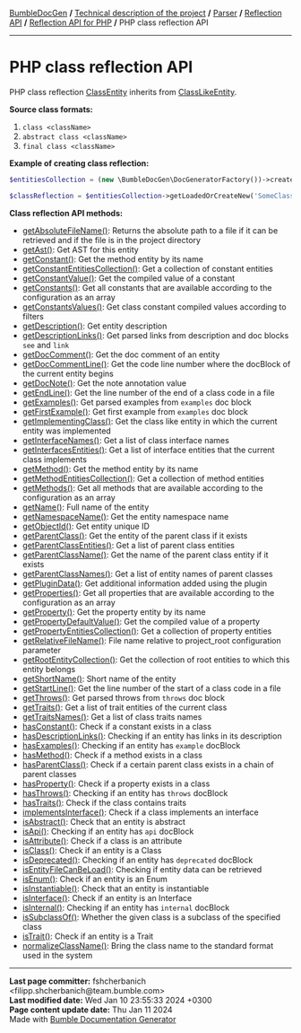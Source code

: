 <embed> <a href="/docs/README.md">BumbleDocGen</a> <b>/</b> <a href="/docs/tech/readme.md">Technical description of the project</a> <b>/</b> <a href="/docs/tech/02_parser/readme.md">Parser</a> <b>/</b> <a href="/docs/tech/02_parser/reflectionApi/readme.md">Reflection API</a> <b>/</b> <a href="/docs/tech/02_parser/reflectionApi/php/readme.md">Reflection API for PHP</a> <b>/</b> PHP class reflection API<hr> </embed>

<embed> <h1>PHP class reflection API</h1> </embed>

PHP class reflection <a href="/docs/tech/02_parser/reflectionApi/php/classes/ClassEntity.md">ClassEntity</a> inherits from <a href="/docs/tech/02_parser/reflectionApi/php/classes/ClassLikeEntity_4.md">ClassLikeEntity</a>.

**Source class formats:**

1) `class <className>`
2) `abstract class <className>`
3) `final class <className>`

**Example of creating class reflection:**

```php
$entitiesCollection = (new \BumbleDocGen\DocGeneratorFactory())->createRootEntitiesCollection($reflectionApiConfig);

$classReflection = $entitiesCollection->getLoadedOrCreateNew('SomeClassName'); // or get()
```

**Class reflection API methods:**

- [getAbsoluteFileName()](/docs/tech/02_parser/reflectionApi/php/classes/ClassEntity.md#mgetabsolutefilename): Returns the absolute path to a file if it can be retrieved and if the file is in the project directory
- [getAst()](/docs/tech/02_parser/reflectionApi/php/classes/ClassEntity.md#mgetast): Get AST for this entity
- [getConstant()](/docs/tech/02_parser/reflectionApi/php/classes/ClassEntity.md#mgetconstant): Get the method entity by its name
- [getConstantEntitiesCollection()](/docs/tech/02_parser/reflectionApi/php/classes/ClassEntity.md#mgetconstantentitiescollection): Get a collection of constant entities
- [getConstantValue()](/docs/tech/02_parser/reflectionApi/php/classes/ClassEntity.md#mgetconstantvalue): Get the compiled value of a constant
- [getConstants()](/docs/tech/02_parser/reflectionApi/php/classes/ClassEntity.md#mgetconstants): Get all constants that are available according to the configuration as an array
- [getConstantsValues()](/docs/tech/02_parser/reflectionApi/php/classes/ClassEntity.md#mgetconstantsvalues): Get class constant compiled values according to filters
- [getDescription()](/docs/tech/02_parser/reflectionApi/php/classes/ClassEntity.md#mgetdescription): Get entity description
- [getDescriptionLinks()](/docs/tech/02_parser/reflectionApi/php/classes/ClassEntity.md#mgetdescriptionlinks): Get parsed links from description and doc blocks `see` and `link`
- [getDocComment()](/docs/tech/02_parser/reflectionApi/php/classes/ClassEntity.md#mgetdoccomment): Get the doc comment of an entity
- [getDocCommentLine()](/docs/tech/02_parser/reflectionApi/php/classes/ClassEntity.md#mgetdoccommentline): Get the code line number where the docBlock of the current entity begins
- [getDocNote()](/docs/tech/02_parser/reflectionApi/php/classes/ClassEntity.md#mgetdocnote): Get the note annotation value
- [getEndLine()](/docs/tech/02_parser/reflectionApi/php/classes/ClassEntity.md#mgetendline): Get the line number of the end of a class code in a file
- [getExamples()](/docs/tech/02_parser/reflectionApi/php/classes/ClassEntity.md#mgetexamples): Get parsed examples from `examples` doc block
- [getFirstExample()](/docs/tech/02_parser/reflectionApi/php/classes/ClassEntity.md#mgetfirstexample): Get first example from `examples` doc block
- [getImplementingClass()](/docs/tech/02_parser/reflectionApi/php/classes/ClassEntity.md#mgetimplementingclass): Get the class like entity in which the current entity was implemented
- [getInterfaceNames()](/docs/tech/02_parser/reflectionApi/php/classes/ClassEntity.md#mgetinterfacenames): Get a list of class interface names
- [getInterfacesEntities()](/docs/tech/02_parser/reflectionApi/php/classes/ClassEntity.md#mgetinterfacesentities): Get a list of interface entities that the current class implements
- [getMethod()](/docs/tech/02_parser/reflectionApi/php/classes/ClassEntity.md#mgetmethod): Get the method entity by its name
- [getMethodEntitiesCollection()](/docs/tech/02_parser/reflectionApi/php/classes/ClassEntity.md#mgetmethodentitiescollection): Get a collection of method entities
- [getMethods()](/docs/tech/02_parser/reflectionApi/php/classes/ClassEntity.md#mgetmethods): Get all methods that are available according to the configuration as an array
- [getName()](/docs/tech/02_parser/reflectionApi/php/classes/ClassEntity.md#mgetname): Full name of the entity
- [getNamespaceName()](/docs/tech/02_parser/reflectionApi/php/classes/ClassEntity.md#mgetnamespacename): Get the entity namespace name
- [getObjectId()](/docs/tech/02_parser/reflectionApi/php/classes/ClassEntity.md#mgetobjectid): Get entity unique ID
- [getParentClass()](/docs/tech/02_parser/reflectionApi/php/classes/ClassEntity.md#mgetparentclass): Get the entity of the parent class if it exists
- [getParentClassEntities()](/docs/tech/02_parser/reflectionApi/php/classes/ClassEntity.md#mgetparentclassentities): Get a list of parent class entities
- [getParentClassName()](/docs/tech/02_parser/reflectionApi/php/classes/ClassEntity.md#mgetparentclassname): Get the name of the parent class entity if it exists
- [getParentClassNames()](/docs/tech/02_parser/reflectionApi/php/classes/ClassEntity.md#mgetparentclassnames): Get a list of entity names of parent classes
- [getPluginData()](/docs/tech/02_parser/reflectionApi/php/classes/ClassEntity.md#mgetplugindata): Get additional information added using the plugin
- [getProperties()](/docs/tech/02_parser/reflectionApi/php/classes/ClassEntity.md#mgetproperties): Get all properties that are available according to the configuration as an array
- [getProperty()](/docs/tech/02_parser/reflectionApi/php/classes/ClassEntity.md#mgetproperty): Get the property entity by its name
- [getPropertyDefaultValue()](/docs/tech/02_parser/reflectionApi/php/classes/ClassEntity.md#mgetpropertydefaultvalue): Get the compiled value of a property
- [getPropertyEntitiesCollection()](/docs/tech/02_parser/reflectionApi/php/classes/ClassEntity.md#mgetpropertyentitiescollection): Get a collection of property entities
- [getRelativeFileName()](/docs/tech/02_parser/reflectionApi/php/classes/ClassEntity.md#mgetrelativefilename): File name relative to project_root configuration parameter
- [getRootEntityCollection()](/docs/tech/02_parser/reflectionApi/php/classes/ClassEntity.md#mgetrootentitycollection): Get the collection of root entities to which this entity belongs
- [getShortName()](/docs/tech/02_parser/reflectionApi/php/classes/ClassEntity.md#mgetshortname): Short name of the entity
- [getStartLine()](/docs/tech/02_parser/reflectionApi/php/classes/ClassEntity.md#mgetstartline): Get the line number of the start of a class code in a file
- [getThrows()](/docs/tech/02_parser/reflectionApi/php/classes/ClassEntity.md#mgetthrows): Get parsed throws from `throws` doc block
- [getTraits()](/docs/tech/02_parser/reflectionApi/php/classes/ClassEntity.md#mgettraits): Get a list of trait entities of the current class
- [getTraitsNames()](/docs/tech/02_parser/reflectionApi/php/classes/ClassEntity.md#mgettraitsnames): Get a list of class traits names
- [hasConstant()](/docs/tech/02_parser/reflectionApi/php/classes/ClassEntity.md#mhasconstant): Check if a constant exists in a class
- [hasDescriptionLinks()](/docs/tech/02_parser/reflectionApi/php/classes/ClassEntity.md#mhasdescriptionlinks): Checking if an entity has links in its description
- [hasExamples()](/docs/tech/02_parser/reflectionApi/php/classes/ClassEntity.md#mhasexamples): Checking if an entity has `example` docBlock
- [hasMethod()](/docs/tech/02_parser/reflectionApi/php/classes/ClassEntity.md#mhasmethod): Check if a method exists in a class
- [hasParentClass()](/docs/tech/02_parser/reflectionApi/php/classes/ClassEntity.md#mhasparentclass): Check if a certain parent class exists in a chain of parent classes
- [hasProperty()](/docs/tech/02_parser/reflectionApi/php/classes/ClassEntity.md#mhasproperty): Check if a property exists in a class
- [hasThrows()](/docs/tech/02_parser/reflectionApi/php/classes/ClassEntity.md#mhasthrows): Checking if an entity has `throws` docBlock
- [hasTraits()](/docs/tech/02_parser/reflectionApi/php/classes/ClassEntity.md#mhastraits): Check if the class contains traits
- [implementsInterface()](/docs/tech/02_parser/reflectionApi/php/classes/ClassEntity.md#mimplementsinterface): Check if a class implements an interface
- [isAbstract()](/docs/tech/02_parser/reflectionApi/php/classes/ClassEntity.md#misabstract): Check that an entity is abstract
- [isApi()](/docs/tech/02_parser/reflectionApi/php/classes/ClassEntity.md#misapi): Checking if an entity has `api` docBlock
- [isAttribute()](/docs/tech/02_parser/reflectionApi/php/classes/ClassEntity.md#misattribute): Check if a class is an attribute
- [isClass()](/docs/tech/02_parser/reflectionApi/php/classes/ClassEntity.md#misclass): Check if an entity is a Class
- [isDeprecated()](/docs/tech/02_parser/reflectionApi/php/classes/ClassEntity.md#misdeprecated): Checking if an entity has `deprecated` docBlock
- [isEntityFileCanBeLoad()](/docs/tech/02_parser/reflectionApi/php/classes/ClassEntity.md#misentityfilecanbeload): Checking if entity data can be retrieved
- [isEnum()](/docs/tech/02_parser/reflectionApi/php/classes/ClassEntity.md#misenum): Check if an entity is an Enum
- [isInstantiable()](/docs/tech/02_parser/reflectionApi/php/classes/ClassEntity.md#misinstantiable): Check that an entity is instantiable
- [isInterface()](/docs/tech/02_parser/reflectionApi/php/classes/ClassEntity.md#misinterface): Check if an entity is an Interface
- [isInternal()](/docs/tech/02_parser/reflectionApi/php/classes/ClassEntity.md#misinternal): Checking if an entity has `internal` docBlock
- [isSubclassOf()](/docs/tech/02_parser/reflectionApi/php/classes/ClassEntity.md#missubclassof): Whether the given class is a subclass of the specified class
- [isTrait()](/docs/tech/02_parser/reflectionApi/php/classes/ClassEntity.md#mistrait): Check if an entity is a Trait
- [normalizeClassName()](/docs/tech/02_parser/reflectionApi/php/classes/ClassEntity.md#mnormalizeclassname): Bring the class name to the standard format used in the system


<div id='page_committer_info'>
<hr>
<b>Last page committer:</b> fshcherbanich &lt;filipp.shcherbanich@team.bumble.com&gt;<br><b>Last modified date:</b>   Wed Jan 10 23:55:33 2024 +0300<br><b>Page content update date:</b> Thu Jan 11 2024<br>Made with <a href='https://github.com/bumble-tech/bumble-doc-gen/blob/master/docs/README.md'>Bumble Documentation Generator</a></div>
